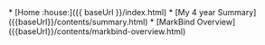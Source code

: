 <navigation>
* [Home :house:]({{ baseUrl }}/index.html)
* [My 4 year Summary]({{baseUrl}}/contents/summary.html)
* [MarkBind Overview]({{baseUrl}}/contents/markbind-overview.html)
<!-- * Projects :expanded:
  * [Oboeru]({{baseUrl}}/projects/oboeru.html) -->
<!-- * Topic 3 :expanded:
  * [Topic 3a]({{baseUrl}}/contents/topic3a.html)
  * [Topic 3b]({{baseUrl}}/contents/topic3b.html) -->
<!-- * [Topic 2]({{baseUrl}}/contents/topic2.html) -->
</navigation>